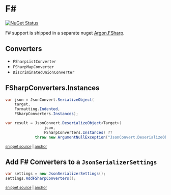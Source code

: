 # F#

[![NuGet Status](https://img.shields.io/nuget/v/Argon.FSharp.svg)](https://www.nuget.org/packages/Argon.FSharp/)

F# support is shipped in a separate nuget [Argon.FSharp](https://www.nuget.org/packages/Argon.FSharp/).


## Converters

 * `FSharpListConverter`
 * `FSharpMapConverter`
 * `DiscriminatedUnionConverter`


## FSharpConverters.Instances

<!-- snippet: FSharpConvertersInstances -->
<a id='snippet-fsharpconvertersinstances'></a>
```cs
var json = JsonConvert.SerializeObject(
    target,
    Formatting.Indented,
    FSharpConverters.Instances);

var result = JsonConvert.DeserializeObject<Target>(
                 json,
                 FSharpConverters.Instances) ??
             throw new ArgumentNullException("JsonConvert.DeserializeObject<Target>(json, FSharpConverters.Instances)");
```
<sup><a href='/src/ArgonTests/Serialization/FSharpTests.cs#L96-L108' title='Snippet source file'>snippet source</a> | <a href='#snippet-fsharpconvertersinstances' title='Start of snippet'>anchor</a></sup>
<!-- endSnippet -->


## Add F# Converters to a `JsonSerializerSettings`

<!-- snippet: AddFSharpConverters -->
<a id='snippet-addfsharpconverters'></a>
```cs
var settings = new JsonSerializerSettings();
settings.AddFSharpConverters();
```
<sup><a href='/src/ArgonTests/Serialization/FSharpTests.cs#L115-L120' title='Snippet source file'>snippet source</a> | <a href='#snippet-addfsharpconverters' title='Start of snippet'>anchor</a></sup>
<!-- endSnippet -->
